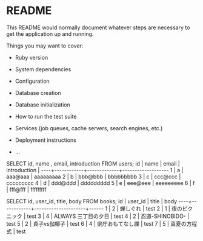 # README

This README would normally document whatever steps are necessary to get the
application up and running.

Things you may want to cover:

* Ruby version

* System dependencies

* Configuration

* Database creation

* Database initialization

* How to run the test suite

* Services (job queues, cache servers, search engines, etc.)

* Deployment instructions

* ...

SELECT id, name , email, introduction FROM users;
 id |    name    |     email   |   introduction   |
----+------------+-------------+-------------------
  1 | a          |  aaa@aaa    | aaaaaaaaa 
  2 | b          |  bbb@bbb    | bbbbbbbbb
  3 | c          |  ccc@ccc    | ccccccccc 
  4 | d          |  ddd@ddd    | ddddddddd 
  5 | e          |  eee@eee    | eeeeeeeee 
  6 | f          |  fff@fff    | fffffffff 


SELECT id, user_id, title, body FROM books;
 id | user_id    |        title        | body
----+------------+---------------------+------
  1 |          2 | 蝉しぐれ            | test
  2 |          1 | 夜のピクニック      | test
  3 |          4 | ALWAYS 三丁目の夕日 | test
  4 |          2 | 忍道-SHINOBIDO-     | test
  5 |          2 | 貞子vs伽椰子        | test
  6 |          4 | 県庁おもてなし課    | test
  7 |          5 | 真夏の方程式        | test
